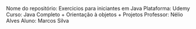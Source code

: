 Nome do repositório: Exercicios para iniciantes em Java 
Plataforma:  Udemy
Curso: Java Completo + Orientação à objetos + Projetos
Professor: Nélio Alves
Aluno: Marcos Silva
